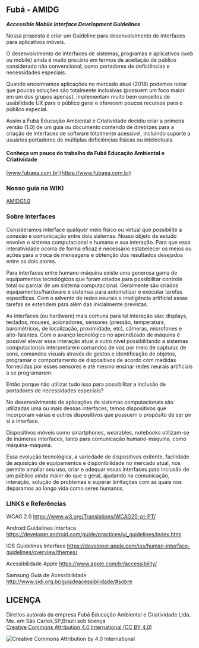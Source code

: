 ## Fubá - AMIDG
__*Accessible Mobile Interface Development Guidelines*__ 

Nossa proposta é criar um Guideline para desenvolvimento de interfaces para aplicativos móveis.

O desenvolvimento de interfaces de sistemas, programas e aplicativos (web ou mobile) ainda é muito precário em termos de aceitação de público considerado não convencional, como portadores de deficiências e necessidades especiais.

Quando encontramos aplicações no mercado atual (2018) podemos notar que poucas soluções são totalmente inclusivas (possuem um foco maior em um dos grupos apenas), implementam muito bem conceitos de usabilidade UX para o público geral e oferecem poucos recursos para o público especial.

Assim a Fubá Educação Ambiental e Criatividade decidiu criar a primeira versão (1.0) de um guia ou documento contendo de diretrizes para a criação de interfaces de software totalmente acessível, incluindo suporte a usuários portadores de  múltiplas deficiências físicas ou intelectuais. 

#### Conheça um pouco do trabalho da Fubá Educação Ambiental e Criatividade

[www.fubaea.com.br](https://www.fubaea.com.br)


### Nosso guia na WIKI 

[AMIDG1.0](https://github.com/fubaea/AMIDG/wiki)


### Sobre Interfaces

Consideramos interface qualquer meio físico ou virtual que possibilite a conexão e comunicação entre dois sistemas. Nosso objeto de estudo envolve o sistema computacional e humano e sua interação. Para que essa interatividade ocorra de forma eficaz é necessário estabelecer os meios ou ações para a troca de mensagens e obtenção dos resultados desejados entre os dois atores.

Para interfaces entre humano-máquina existe uma generosa gama de equipamentos tecnológicos que foram criados para possibilitar controle total ou parcial de um sistema computacional. Geralmente são criados  equipamentos/hardware e sistemas para automatizar e executar tarefas específicas. Com o advento de redes neurais e inteligência artificial essas tarefas se estendem psra além das inicialmente previstas.

As interfaces (ou hardware) mais comuns para tal interação são: displays, teclados, mouses, acionadores, sensores (pressão, temperatura, baromètricos, de localização, proximidade, etc), câmeras, microfones e alto-falantes. Com o avanço tecnológico no aprendizado de máquina é possível elevar essa interação atual a outro nível possibilitando a sistemas computacionsis interpretarem comandos de voz por meio de capturas de sons, comandos visuais atravės de gestos e identificação de objetos, programar o comportamento de dispositivos de acordo com medidas fornecidas por esses sensores e atė mesmo ensinar redes neurais artificiais a se programarem.  

Então porque não utilizar tudo isso para possibilitar a inclusão de portadores de necessidades especiais?

No desenvolvimento de aplicações de sistemas computacionais são utilizadas uma ou mais dessas interfaces, temos dispositivos que incorporam várias e outros dispositivos que possuem o propósito de ser pir si a interface.

Dispositivos móveis como smartphones, wearables, notebooks utilizam-se de inúmeras interfaces, tanto para comunicação humano-máquina, como máquina-máquina. 

Essa evolução tecnológica, a variedade de dispositivos exitente, facilidade de aquisição de equipamentos e disponibilidade no mercado atual, nos permite ampliar seu uso, criar e adequar essas interfaces para inclusão de um público ainda maior do que o geral, ajudando na comunicação, interação, solução de problemas e superar limitações com as quais nos deparamos ao longo vida como seres humanos.


### LINKS e Referências

WCAG 2.0
https://www.w3.org/Translations/WCAG20-pt-PT/


Android Guidelines Interface
https://developer.android.com/guide/practices/ui_guidelines/index.html


IOS Guidelines Interface
https://developer.apple.com/ios/human-interface-guidelines/overview/themes/


Acessibilidade Apple
https://www.apple.com/br/accessibility/


Samsung Guia de Acessibilidade
http://www.sidi.org.br/guiadeacessibilidade/#sobre


## LICENÇA

Direitos autorais da empresa Fubá Educação Ambiental e Criatividade Ltda. Me. em São Carlos,SP,Brazil sob licença  
[Creative Commons Attribution 4.0 International (CC BY 4.0)](http://creativecommons.org/licenses/by/4.0/)

![Creative Commons Attribution by 4.0 International](https://i.creativecommons.org/l/by/4.0/88x31.png)

